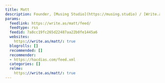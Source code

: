 ```yaml
---
title: Matt
description: Founder, [Musing Studio](https://musing.studio) / [Write.as](https://write.as).
params:
  feedlink: https://write.as/matt/feed/
  feedtype: rss
  feedid: 7a8cc19fc265d22487aa22b0fe1445a6
  websites:
    https://write.as/matt/: true
  blogrolls: []
  recommended: []
  recommender:
  - https://hacdias.com/feed.xml
  categories: []
  relme:
    https://write.as/matt/: true
---
```

